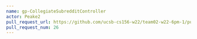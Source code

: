 ```yaml
---
name: gp-CollegiateSubredditController
actor: Peake2
pull_request_url: https://github.com/ucsb-cs156-w22/team02-w22-6pm-1/pull/26
pull_request_num: 26
---
```

